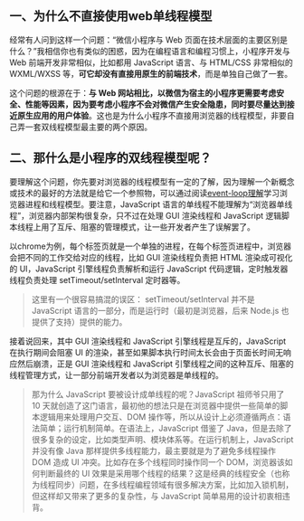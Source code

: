 



## 一、为什么不直接使用web单线程模型

经常有人问到这样一个问题：“微信小程序与 Web 页面在技术层面的主要区别是什么？”我相信你也有类似的困惑，因为在编程语言和编程习惯上，小程序开发与 Web 前端开发非常相似，比如都用 JavaScript 语言、与 HTML/CSS 非常相似的 WXML/WXSS 等，**可它却没有直接用原生的前端技术**，而是单独自己做了一套。

这个问题的根源在于：**与 Web 网站相比，以微信为宿主的小程序更需要考虑安全、性能等因素，因为要考虑小程序不会对微信产生安全隐患，同时要尽量达到接近原生应用的用户体验**。这也是为什么小程序不直接用浏览器的线程模型，非要自己弄一套双线程模型最主要的两个原因。

## 二、那什么是小程序的双线程模型呢？

要理解这个问题，你先要对浏览器的线程模型有一定的了解，因为理解一个新概念或技术的最好的方法就是给它一个参照物，可以通过阅读[event-loop理解](https://github.com/hoanFir/blogs/blob/master/JavaScript%20%E5%9F%BA%E7%A1%80/event-loop%E7%90%86%E8%A7%A3.md)学习浏览器进程和线程模型。要注意，JavaScript 语言的单线程不能理解为“浏览器单线程”，浏览器内部架构很复杂，只不过在处理 GUI 渲染线程和 JavaScript 逻辑脚本线程上用了互斥、阻塞的管理模式，让一些开发者产生了误解罢了。


以chrome为例，每个标签页就是一个单独的进程，在每个标签页进程中，浏览器会把不同的工作交给对应的线程，比如 GUI 渲染线程负责把 HTML 渲染成可视化的 UI，JavaScript 引擎线程负责解析和运行 JavaScript 代码逻辑，定时触发器线程负责处理 setTimeout/setInterval 定时器等。

> 这里有一个很容易搞混的误区： setTimeout/setInterval 并不是 JavaScript 语言的一部分，而是运行时（最初是浏览器，后来 Node.js 也提供了支持）提供的能力。

接着说回来，其中 GUI 渲染线程和 JavaScript 引擎线程是互斥的，JavaScript 在执行期间会阻塞 UI 的渲染，甚至如果脚本执行时间太长会由于页面长时间无响应然后崩溃，正是 GUI 渲染线程和 JavaScript 引擎线程之间的这种互斥、阻塞的线程管理方式，让一部分前端开发者以为浏览器是单线程的。

> 那为什么 JavaScript 要被设计成单线程的呢？JavaScript 祖师爷只用了 10 天就创造了这门语言，最初他的想法只是在浏览器中提供一些简单的脚本逻辑用来处理用户交互、DOM 操作等，所以从设计上必须遵循两点：语法简单；运行机制简单。在语法上，JavaScript 借鉴了 Java，但是去除了很多复杂的设定，比如类型声明、模块体系等。在运行机制上，JavaScript 并没有像 Java 那样提供多线程能力，最主要就是为了避免多线程操作 DOM 造成 UI 冲突。比如存在多个线程同时操作同一个 DOM，浏览器该如何判断最终的 UI 效果是采用哪个线程的结果？这是经典的线程安全（也称为线程同步）问题，在多线程编程领域有很多解决方案，比如加入锁机制，但这样却又带来了更多的复杂性，与 JavaScript 简单易用的设计初衷相违背。

